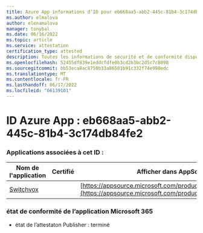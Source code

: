 ```yaml
---
title: Azure App informations d’ID pour eb668aa5-abb2-445c-81b4-3c174db84fe2
ms.author: elmalova
author: elenamalova
manager: tonybal
ms.date: 06/16/2022
ms.topic: article
ms.service: attestation
certification_type: attested
description: Toutes les informations de sécurité et de conformité disponibles pour eb668aa5-abb2-445c-81b4-3c174db84fe2.
ms.openlocfilehash: 52455df839e1eddcfdfe0b3cd2b3bc2d5c7c8098
ms.sourcegitcommit: bb53eca8ac8750b33a86501b91c332f74e998edc
ms.translationtype: MT
ms.contentlocale: fr-FR
ms.lasthandoff: 06/17/2022
ms.locfileid: "66139101"
---
```

# <a name="azure-app-id-eb668aa5-abb2-445c-81b4-3c174db84fe2"></a>ID Azure App : eb668aa5-abb2-445c-81b4-3c174db84fe2


### <a name="apps-associated-with-this-id"></a>Applications associées à cet ID :
| **Nom de l'application** | **Certifié** | **Afficher dans AppSource** |
|--------------|---------------|-----------------------|
| [Switchvox](../forward/WA200001535.md) |  | [https://appsource.microsoft.com/product/office/WA200001535](https://appsource.microsoft.com/product/office/WA200001535) |

### <a name="microsoft-365-app-compliance-status"></a>état de conformité de l’application Microsoft 365
- état de l’attestaton Publisher : terminé

